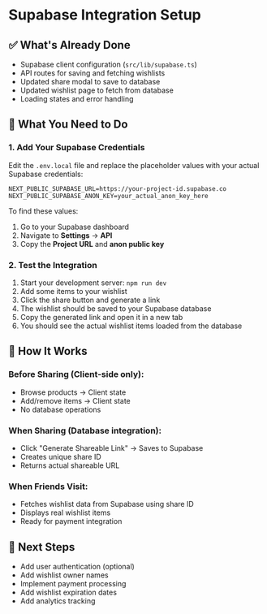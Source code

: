 # Supabase Integration Setup

## ✅ What's Already Done
- Supabase client configuration (`src/lib/supabase.ts`)
- API routes for saving and fetching wishlists
- Updated share modal to save to database
- Updated wishlist page to fetch from database
- Loading states and error handling

## 🔧 What You Need to Do

### 1. Add Your Supabase Credentials
Edit the `.env.local` file and replace the placeholder values with your actual Supabase credentials:

```env
NEXT_PUBLIC_SUPABASE_URL=https://your-project-id.supabase.co
NEXT_PUBLIC_SUPABASE_ANON_KEY=your_actual_anon_key_here
```

To find these values:
1. Go to your Supabase dashboard
2. Navigate to **Settings** → **API**
3. Copy the **Project URL** and **anon public key**

### 2. Test the Integration
1. Start your development server: `npm run dev`
2. Add some items to your wishlist
3. Click the share button and generate a link
4. The wishlist should be saved to your Supabase database
5. Copy the generated link and open it in a new tab
6. You should see the actual wishlist items loaded from the database

## 🎯 How It Works

### Before Sharing (Client-side only):
- Browse products → Client state
- Add/remove items → Client state
- No database operations

### When Sharing (Database integration):
- Click "Generate Shareable Link" → Saves to Supabase
- Creates unique share ID
- Returns actual shareable URL

### When Friends Visit:
- Fetches wishlist data from Supabase using share ID
- Displays real wishlist items
- Ready for payment integration

## 🚀 Next Steps
- Add user authentication (optional)
- Add wishlist owner names
- Implement payment processing
- Add wishlist expiration dates
- Add analytics tracking 